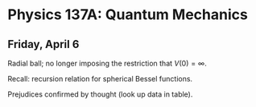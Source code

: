 Physics 137A: Quantum Mechanics
===============================
Friday, April 6
---------------
Radial ball; no longer imposing the restriction that $V(0) = \infty$.

Recall: recursion relation for spherical Bessel functions.

Prejudices confirmed by thought (look up data in table).
